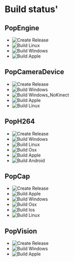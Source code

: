 Build status'
=======

PopEngine
---------------
- ![Create Release](https://github.com/NewChromantics/PopEngine/workflows/Create%20Release/badge.svg)
- ![Build Linux](https://github.com/NewChromantics/PopEngine/workflows/Build%20Linux/badge.svg)
- ![Build Windows](https://github.com/NewChromantics/PopEngine/workflows/Build%20Windows/badge.svg)
- ![Build Apple](https://github.com/NewChromantics/PopEngine/workflows/Build%20Apple/badge.svg)

PopCameraDevice
-------------
- ![Create Release](https://github.com/NewChromantics/PopCameraDevice/workflows/Create%20Release/badge.svg)
- ![Build Windows](https://github.com/NewChromantics/PopCameraDevice/workflows/Build%20Windows/badge.svg)
- ![Build Windows_NoKinect](https://github.com/NewChromantics/PopCameraDevice/workflows/Build%20Windows%20NoKinect/badge.svg)
- ![Build Apple](https://github.com/NewChromantics/PopCameraDevice/workflows/Build%20Apple/badge.svg)
- ![Build Linux](https://github.com/NewChromantics/PopH264/workflows/Build%20Linux/badge.svg)

PopH264
-------------
- ![Create Release](https://github.com/NewChromantics/PopH264/workflows/Create%20Release/badge.svg)
- ![Build Windows](https://github.com/NewChromantics/PopH264/workflows/Build%20Windows/badge.svg)
- ![Build Linux](https://github.com/NewChromantics/PopH264/workflows/Build%20Linux/badge.svg)
- ![Build Osx](https://github.com/NewChromantics/PopH264/workflows/Build%20Osx/badge.svg)
- ![Build Apple](https://github.com/NewChromantics/PopH264/workflows/Build%20Apple/badge.svg)
- ![Build Android](https://github.com/NewChromantics/PopH264/workflows/Build%20Android/badge.svg)

PopCap
-------------
- ![Create Release](https://github.com/NewChromantics/PopCap/workflows/Create%20Release/badge.svg)
- ![Build Apple](https://github.com/NewChromantics/PopCap/workflows/Build%20Apple/badge.svg)
- ![Build Windows](https://github.com/NewChromantics/PopCap/workflows/Build%20Windows/badge.svg)
- ![Build Osx](https://github.com/NewChromantics/PopCap/workflows/Build%20Osx/badge.svg)
- ![Build Ios](https://github.com/NewChromantics/PopCap/workflows/Build%20Ios/badge.svg)
- ![Build Linux](https://github.com/NewChromantics/PopCap/workflows/Build%20Linux/badge.svg)

PopVision
--------------
- ![Create Release](https://github.com/NewChromantics/PopVision/workflows/Create%20Release/badge.svg)
- ![Build Windows](https://github.com/NewChromantics/PopVision/workflows/Build%20Windows/badge.svg)
- ![Build Apple](https://github.com/NewChromantics/PopVision/workflows/Build%20Apple/badge.svg)
